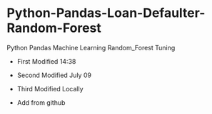# Python-Pandas-Loan-Defaulter-Random-Forest
Python Pandas Machine Learning Random_Forest Tuning   
* First Modified 14:38 
* Second Modified July 09

* Third Modified Locally

* Add from github

